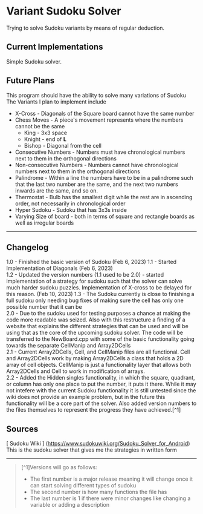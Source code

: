 # Variant Sudoku Solver

Trying to solve Sudoku variants by means of regular deduction.

## Current Implementations

Simple Sudoku solver.

## Future Plans

This program should have the ability to solve many variations of Sudoku
The Variants I plan to implement include

- X-Cross - Diagonals of the Square board cannot have the same number
- Chess Moves - A piece's movement represents where the numbers cannot be the same
  - King - 3x3 space
  - Knight - end of **L**
  - Bishop - Diagonal from the cell
- Consecutive Numbers - Numbers must have chronological numbers next to them in the orthogonal directions
- Non-consecutive Numbers - Numbers cannot have chronological numbers next to them in the orthogonal directions
- Palindrome - Within a line the numbers have to be in a palindrome such that the last two number are the same, and the next two numbers inwards are the same, and so on.
- Thermostat - Bulb has the smallest digit while the rest are in ascending order, not necessarily in chronological order
- Hyper Sudoku - Sudoku that has 3x3s inside
- Varying Size of board - both in terms of square and rectangle boards as well as irregular boards

---

## Changelog

1.0 - Finished the basic version of Sudoku (Feb 6, 2023)
1.1 - Started Implementation of Diagonals (Feb 6, 2023)  
1.2 - Updated the version numbers (1.1 used to be 2.0)
    - started implementation of a strategy for sudoku such that the solver can solve much harder sudoku puzzles. Implementation of X-cross to be delayed for this reason. (Feb 10, 2023)
1.3 - The Sudoku currently is close to finishing a full sudoku only needing bug fixes of making sure the cell has only one possible number that it can be  
2.0 - Due to the sudoku used for testing purposes a chance at making the code more readable was seized. Also with this restructure a finding of a website that explains the different strategies that can be used and will be using that as the core of the upcoming sudoku solver. The code will be transferred to the NewBoard.cpp with some of the basic functionality going towards the separate CellManip and Array2DCells  
2.1 - Current Array2DCells, Cell, and CellManip files are all functional. Cell and Array2DCells work by making Array2DCells a class that holds a 2D array of cell objects. CellManip is just a functionality layer that allows both Array2DCells and Cell to work in modification of arrays.  
2.2 - Added the Hidden singles functionality, in which the square, quadrant, or column has only one place to put the number, it puts it there. While it may not intefere with the current Sudoku functionality it is still untested since the wiki does not provide an example problem, but in the future this functionality will be a core part of the solver. Also added version numbers to the files themselves to represent the progress they have achieved.[^1]

## Sources

[ Sudoku Wiki ] (<https://www.sudokuwiki.org/Sudoku_Solver_for_Android>)  
This is the sudoku solver that gives me the strategies in written form  

---
> [^1]Versions will go as follows:
>
> - The first number is a major release meaning it will change once it can start solving different types of sudoku
> - The second number is how many functions the file has
> - The last number is 1 if there were minor changes like changing a variable or adding a description
